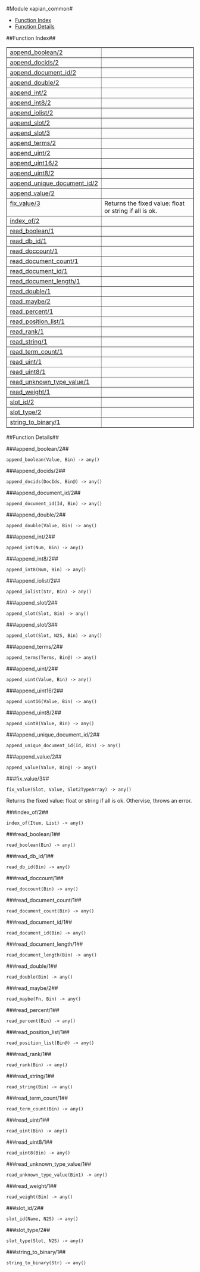 

#Module xapian_common#
* [Function Index](#index)
* [Function Details](#functions)




<a name="index"></a>

##Function Index##


<table width="100%" border="1" cellspacing="0" cellpadding="2" summary="function index"><tr><td valign="top"><a href="#append_boolean-2">append_boolean/2</a></td><td></td></tr><tr><td valign="top"><a href="#append_docids-2">append_docids/2</a></td><td></td></tr><tr><td valign="top"><a href="#append_document_id-2">append_document_id/2</a></td><td></td></tr><tr><td valign="top"><a href="#append_double-2">append_double/2</a></td><td></td></tr><tr><td valign="top"><a href="#append_int-2">append_int/2</a></td><td></td></tr><tr><td valign="top"><a href="#append_int8-2">append_int8/2</a></td><td></td></tr><tr><td valign="top"><a href="#append_iolist-2">append_iolist/2</a></td><td></td></tr><tr><td valign="top"><a href="#append_slot-2">append_slot/2</a></td><td></td></tr><tr><td valign="top"><a href="#append_slot-3">append_slot/3</a></td><td></td></tr><tr><td valign="top"><a href="#append_terms-2">append_terms/2</a></td><td></td></tr><tr><td valign="top"><a href="#append_uint-2">append_uint/2</a></td><td></td></tr><tr><td valign="top"><a href="#append_uint16-2">append_uint16/2</a></td><td></td></tr><tr><td valign="top"><a href="#append_uint8-2">append_uint8/2</a></td><td></td></tr><tr><td valign="top"><a href="#append_unique_document_id-2">append_unique_document_id/2</a></td><td></td></tr><tr><td valign="top"><a href="#append_value-2">append_value/2</a></td><td></td></tr><tr><td valign="top"><a href="#fix_value-3">fix_value/3</a></td><td>Returns the fixed value: float or string if all is ok.</td></tr><tr><td valign="top"><a href="#index_of-2">index_of/2</a></td><td></td></tr><tr><td valign="top"><a href="#read_boolean-1">read_boolean/1</a></td><td></td></tr><tr><td valign="top"><a href="#read_db_id-1">read_db_id/1</a></td><td></td></tr><tr><td valign="top"><a href="#read_doccount-1">read_doccount/1</a></td><td></td></tr><tr><td valign="top"><a href="#read_document_count-1">read_document_count/1</a></td><td></td></tr><tr><td valign="top"><a href="#read_document_id-1">read_document_id/1</a></td><td></td></tr><tr><td valign="top"><a href="#read_document_length-1">read_document_length/1</a></td><td></td></tr><tr><td valign="top"><a href="#read_double-1">read_double/1</a></td><td></td></tr><tr><td valign="top"><a href="#read_maybe-2">read_maybe/2</a></td><td></td></tr><tr><td valign="top"><a href="#read_percent-1">read_percent/1</a></td><td></td></tr><tr><td valign="top"><a href="#read_position_list-1">read_position_list/1</a></td><td></td></tr><tr><td valign="top"><a href="#read_rank-1">read_rank/1</a></td><td></td></tr><tr><td valign="top"><a href="#read_string-1">read_string/1</a></td><td></td></tr><tr><td valign="top"><a href="#read_term_count-1">read_term_count/1</a></td><td></td></tr><tr><td valign="top"><a href="#read_uint-1">read_uint/1</a></td><td></td></tr><tr><td valign="top"><a href="#read_uint8-1">read_uint8/1</a></td><td></td></tr><tr><td valign="top"><a href="#read_unknown_type_value-1">read_unknown_type_value/1</a></td><td></td></tr><tr><td valign="top"><a href="#read_weight-1">read_weight/1</a></td><td></td></tr><tr><td valign="top"><a href="#slot_id-2">slot_id/2</a></td><td></td></tr><tr><td valign="top"><a href="#slot_type-2">slot_type/2</a></td><td></td></tr><tr><td valign="top"><a href="#string_to_binary-1">string_to_binary/1</a></td><td></td></tr></table>


<a name="functions"></a>

##Function Details##

<a name="append_boolean-2"></a>

###append_boolean/2##




`append_boolean(Value, Bin) -> any()`

<a name="append_docids-2"></a>

###append_docids/2##




`append_docids(DocIds, Bin@) -> any()`

<a name="append_document_id-2"></a>

###append_document_id/2##




`append_document_id(Id, Bin) -> any()`

<a name="append_double-2"></a>

###append_double/2##




`append_double(Value, Bin) -> any()`

<a name="append_int-2"></a>

###append_int/2##




`append_int(Num, Bin) -> any()`

<a name="append_int8-2"></a>

###append_int8/2##




`append_int8(Num, Bin) -> any()`

<a name="append_iolist-2"></a>

###append_iolist/2##




`append_iolist(Str, Bin) -> any()`

<a name="append_slot-2"></a>

###append_slot/2##




`append_slot(Slot, Bin) -> any()`

<a name="append_slot-3"></a>

###append_slot/3##




`append_slot(Slot, N2S, Bin) -> any()`

<a name="append_terms-2"></a>

###append_terms/2##




`append_terms(Terms, Bin@) -> any()`

<a name="append_uint-2"></a>

###append_uint/2##




`append_uint(Value, Bin) -> any()`

<a name="append_uint16-2"></a>

###append_uint16/2##




`append_uint16(Value, Bin) -> any()`

<a name="append_uint8-2"></a>

###append_uint8/2##




`append_uint8(Value, Bin) -> any()`

<a name="append_unique_document_id-2"></a>

###append_unique_document_id/2##




`append_unique_document_id(Id, Bin) -> any()`

<a name="append_value-2"></a>

###append_value/2##




`append_value(Value, Bin@) -> any()`

<a name="fix_value-3"></a>

###fix_value/3##




`fix_value(Slot, Value, Slot2TypeArray) -> any()`



Returns the fixed value: float or string if all is ok.
Othervise, throws an error.<a name="index_of-2"></a>

###index_of/2##




`index_of(Item, List) -> any()`

<a name="read_boolean-1"></a>

###read_boolean/1##




`read_boolean(Bin) -> any()`

<a name="read_db_id-1"></a>

###read_db_id/1##




`read_db_id(Bin) -> any()`

<a name="read_doccount-1"></a>

###read_doccount/1##




`read_doccount(Bin) -> any()`

<a name="read_document_count-1"></a>

###read_document_count/1##




`read_document_count(Bin) -> any()`

<a name="read_document_id-1"></a>

###read_document_id/1##




`read_document_id(Bin) -> any()`

<a name="read_document_length-1"></a>

###read_document_length/1##




`read_document_length(Bin) -> any()`

<a name="read_double-1"></a>

###read_double/1##




`read_double(Bin) -> any()`

<a name="read_maybe-2"></a>

###read_maybe/2##




`read_maybe(Fn, Bin) -> any()`

<a name="read_percent-1"></a>

###read_percent/1##




`read_percent(Bin) -> any()`

<a name="read_position_list-1"></a>

###read_position_list/1##




`read_position_list(Bin@) -> any()`

<a name="read_rank-1"></a>

###read_rank/1##




`read_rank(Bin) -> any()`

<a name="read_string-1"></a>

###read_string/1##




`read_string(Bin) -> any()`

<a name="read_term_count-1"></a>

###read_term_count/1##




`read_term_count(Bin) -> any()`

<a name="read_uint-1"></a>

###read_uint/1##




`read_uint(Bin) -> any()`

<a name="read_uint8-1"></a>

###read_uint8/1##




`read_uint8(Bin) -> any()`

<a name="read_unknown_type_value-1"></a>

###read_unknown_type_value/1##




`read_unknown_type_value(Bin1) -> any()`

<a name="read_weight-1"></a>

###read_weight/1##




`read_weight(Bin) -> any()`

<a name="slot_id-2"></a>

###slot_id/2##




`slot_id(Name, N2S) -> any()`

<a name="slot_type-2"></a>

###slot_type/2##




`slot_type(Slot, N2S) -> any()`

<a name="string_to_binary-1"></a>

###string_to_binary/1##




`string_to_binary(Str) -> any()`

